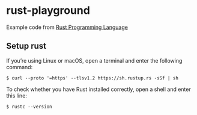# rust-playground
Example code from [Rust Programming Language](https://doc.rust-lang.org/book/title-page.html)

## Setup rust
If you’re using Linux or macOS, open a terminal and enter the following command:
```
$ curl --proto '=https' --tlsv1.2 https://sh.rustup.rs -sSf | sh
```

To check whether you have Rust installed correctly, open a shell and enter this line:
```
$ rustc --version
```

